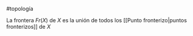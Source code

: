 #topología 

La frontera $Fr(X)$ de $X$ es la unión de todos los [[Punto fronterizo|puntos fronterizos]] de $X$